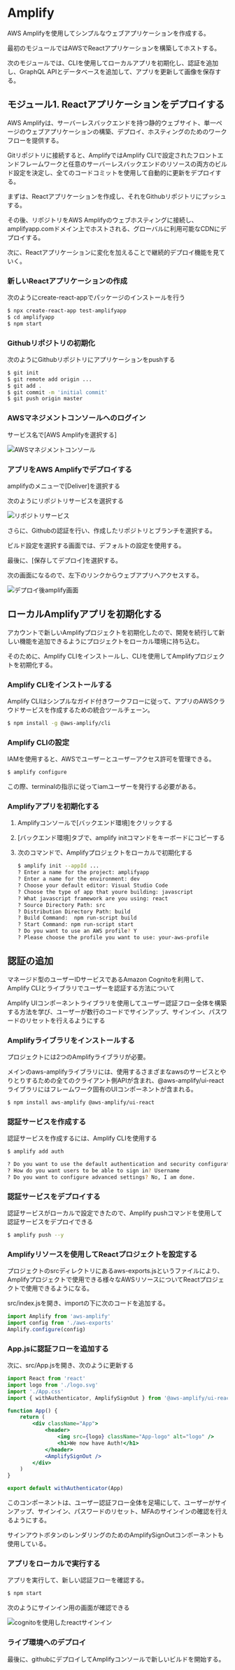 # Amplify

AWS Amplifyを使用してシンプルなウェブアプリケーションを作成する。

最初のモジュールではAWSでReactアプリケーションを構築してホストする。

次のモジュールでは、CLIを使用してローカルアプリを初期化し、認証を追加し、GraphQL APIとデータベースを追加して、アプリを更新して画像を保存する。



## モジュール1. Reactアプリケーションをデプロイする

AWS Amplifyは、サーバーレスバックエンドを持つ静的ウェブサイト、単一ページのウェブアプリケーションの構築、デプロイ、ホスティングのためのワークフローを提供する。

Gitリポジトリに接続すると、AmplifyではAmplify CLIで設定されたフロントエンドフレームワークと任意のサーバーレスバックエンドのリソースの両方のビルド設定を決定し、全てのコードコミットを使用して自動的に更新をデプロイする。

まずは、Reactアプリケーションを作成し、それをGithubリポジトリにプッシュする。

その後、リポジトリをAWS Amplifyのウェブホスティングに接続し、amplifyapp.comドメイン上でホストされる、グローバルに利用可能なCDNにデプロイする。

次に、Reactアプリケーションに変化を加えることで継続的デプロイ機能を見ていく。



### 新しいReactアプリケーションの作成

次のようにcreate-react-appでパッケージのインストールを行う

```bash
$ npx create-react-app test-amplifyapp
$ cd amplifyapp
$ npm start
```



### Githubリポジトリの初期化

次のようにGithubリポジトリにアプリケーションをpushする

```bash
$ git init
$ git remote add origin ...
$ git add .
$ git commit -m 'initial commit'
$ git push origin master
```



### AWSマネジメントコンソールへのログイン

サービス名で[AWS Amplifyを選択する]

![AWSマネジメントコンソール](https://d1.awsstatic.com/webteam/getting_started/GSRC%202020%20updates/Front%20End/Front%20End%20AWS%20Console%20Find%20Amplify%20Module%201.47a33baea2346b85a1d4bd157b9df5bebe693c4b.png)



### アプリをAWS Amplifyでデプロイする

amplifyのメニューで[Deliver]を選択する

次のようにリポジトリサービスを選択する

![リポジトリサービス](https://d1.awsstatic.com/webteam/getting_started/GSRC%202020%20updates/Front%20End/Front%20End%20Amplify%20GitHub%20Module%201.04ba11118824e16e3d7d418d4f211d75a4649d1e.png)

さらに、Githubの認証を行い、作成したリポジトリとブランチを選択する。

ビルド設定を選択する画面では、デフォルトの設定を使用する。

最後に、[保存してデプロイ]を選択する。

次の画面になるので、左下のリンクからウェブアプリへアクセスする。

![デプロイ後amplify画面](https://d1.awsstatic.com/webteam/getting_started/GSRC%202020%20updates/Front%20End/Front%20End%20Amplify%20Deploy%20Source%20Module%201.00becc211a8ecd42349cffb87406449074ed2e5c.png)



## ローカルAmplifyアプリを初期化する

アカウントで新しいAmplifyプロジェクトを初期化したので、開発を続行して新しい機能を追加できるようにプロジェクトをローカル環境に持ち込む。

そのために、Amplify CLIをインストールし、CLIを使用してAmplifyプロジェクトを初期化する。



### Amplify CLIをインストールする

Amplify CLIはシンプルなガイド付きワークフローに従って、アプリのAWSクラウドサービスを作成するための統合ツールチェーン。

```bash
$ npm install -g @aws-amplify/cli
```



### Amplify CLIの設定

IAMを使用すると、AWSでユーザーとユーザーアクセス許可を管理できる。

```bash
$ amplify configure
```

この際、terminalの指示に従ってiamユーザーを発行する必要がある。



### Amplifyアプリを初期化する

1. Amplifyコンソールで[バックエンド環境]をクリックする

2. [バックエンド環境]タブで、amplify initコマンドをキーボードにコピーする

3. 次のコマンドで、Amplifyプロジェクトをローカルで初期化する

    ```bash
    $ amplify init --appId ...
    ? Enter a name for the project: amplifyapp
    ? Enter a name for the environment: dev
    ? Choose your default editor: Visual Studio Code
    ? Choose the type of app that youre building: javascript
    ? What javascript framework are you using: react
    ? Source Directory Path: src
    ? Distribution Directory Path: build
    ? Build Command:  npm run-script build
    ? Start Command: npm run-script start
    ? Do you want to use an AWS profile? Y
    ? Please choose the profile you want to use: your-aws-profile
    ```

    

## 認証の追加

マネージド型のユーザーIDサービスであるAmazon Cognitoを利用して、Amplify CLIとライブラリでユーザーを認証する方法について

Amplify UIコンポーネントライブラリを使用してユーザー認証フロー全体を構築する方法を学び、ユーザーが数行のコードでサインアップ、サインイン、パスワードのリセットを行えるようにする



### Amplifyライブラリをインストールする

プロジェクトには2つのAmplifyライブラリが必要。

メインのaws-amplifyライブラリには、使用するさまざまなawsのサービスとやりとりするための全てのクライアント側APIが含まれ、@aws-amplify/ui-reactライブラリにはフレームワーク固有のUIコンポーネントが含まれる。

```bash
$ npm install aws-amplify @aws-amplify/ui-react
```



### 認証サービスを作成する

認証サービスを作成するには、Amplify CLIを使用する

```bash
$ amplify add auth

? Do you want to use the default authentication and security configuration? Default configuration
? How do you want users to be able to sign in? Username
? Do you want to configure advanced settings? No, I am done.
```



### 認証サービスをデプロイする

認証サービスがローカルで設定できたので、Amplify pushコマンドを使用して認証サービスをデプロイできる

```bash
$ amplify push --y
```



### Amplifyリソースを使用してReactプロジェクトを設定する

プロジェクトのsrcディレクトリにあるaws-exports.jsというファイルにより、Amplifyプロジェクトで使用できる様々なAWSリソースについてReactプロジェクトで使用できるようになる。

src/index.jsを開き、importの下に次のコードを追加する。

```jsx
import Amplify from 'aws-amplify'
import config from './aws-exports'
Amplify.configure(config)
```



### App.jsに認証フローを追加する

次に、src/App.jsを開き、次のように更新する

```jsx
import React from 'react'
import logo from './logo.svg'
import './App.css'
import { withAuthenticator, AmplifySignOut } from '@aws-amplify/ui-react'

function App() {
    return (
    	<div className="App">
        	<header>
            	<img src={logo} className="App-logo" alt="logo" />
                <h1>We now have Auth!</h1>
            </header>
            <AmplifySignOut />
        </div>
    )
}

export default withAuthenticator(App)
```

このコンポーネントは、ユーザー認証フロー全体を足場にして、ユーザーがサインアップ、サインイン、パスワードのリセット、MFAのサインインの確認を行えるようにする。

サインアウトボタンのレンダリングのためのAmplifySignOutコンポーネントも使用している。



### アプリをローカルで実行する

アプリを実行して、新しい認証フローを確認する。

```bash
$ npm start
```

次のようにサインイン用の画面が確認できる

![cognitoを使用したreactサインイン](https://d1.awsstatic.com/webteam/getting_started/GSRC%202020%20updates/Front%20End/Front%20End%20Sign%20In%20Screen%20Module%203.dc66e4d98879ec9b68577be8b0909683141f187e.png)



### ライブ環境へのデプロイ

最後に、githubにデプロイしてAmplifyコンソールで新しいビルドを開始する。

